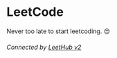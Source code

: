 # LeetCode

Never too late to start leetcoding. 😒

###### Connected by [LeetHub v2](https://github.com/arunbhardwaj/LeetHub-2.0)
